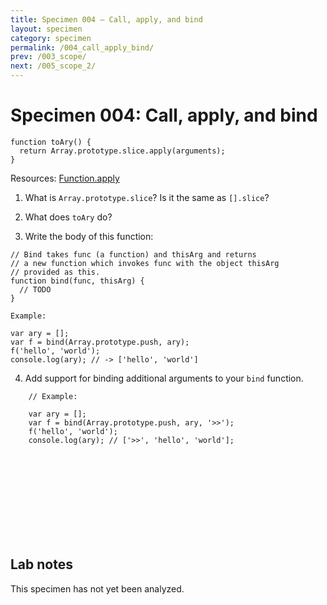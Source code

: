 ```yaml
---
title: Specimen 004 — Call, apply, and bind
layout: specimen
category: specimen
permalink: /004_call_apply_bind/
prev: /003_scope/
next: /005_scope_2/
---
```


# Specimen 004: Call, apply, and bind #

    function toAry() {
      return Array.prototype.slice.apply(arguments);
    }

Resources: [Function.apply](https://developer.mozilla.org/en-US/docs/Web/JavaScript/Reference/Global_Objects/Function/apply)

1. What is `Array.prototype.slice`? Is it the same as `[].slice`?

2. What does `toAry` do?

3. Write the body of this function:

```
// Bind takes func (a function) and thisArg and returns
// a new function which invokes func with the object thisArg
// provided as this.
function bind(func, thisArg) {
  // TODO
}

Example:

var ary = [];
var f = bind(Array.prototype.push, ary);
f('hello', 'world');
console.log(ary); // -> ['hello', 'world']
```

4. Add support for binding additional arguments to your `bind` function.

```
    // Example:
  
    var ary = [];
    var f = bind(Array.prototype.push, ary, '>>');
    f('hello', 'world');
    console.log(ary); // ['>>', 'hello', 'world'];
```

<br>
<br>
<br>
<br>
<br>
<br>
<br>
<br>

## Lab notes ##

This specimen has not yet been analyzed.